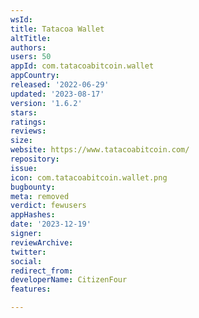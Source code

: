 ```yaml
---
wsId: 
title: Tatacoa Wallet
altTitle: 
authors: 
users: 50
appId: com.tatacoabitcoin.wallet
appCountry: 
released: '2022-06-29'
updated: '2023-08-17'
version: '1.6.2'
stars: 
ratings: 
reviews: 
size: 
website: https://www.tatacoabitcoin.com/
repository: 
issue: 
icon: com.tatacoabitcoin.wallet.png
bugbounty: 
meta: removed
verdict: fewusers
appHashes: 
date: '2023-12-19'
signer: 
reviewArchive: 
twitter: 
social: 
redirect_from: 
developerName: CitizenFour
features: 

---
```


